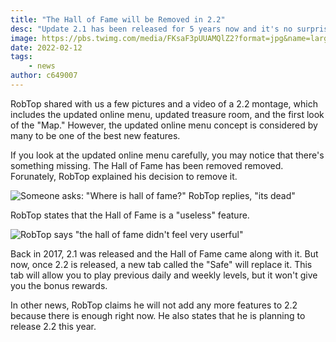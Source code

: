 ```yaml
---
title: "The Hall of Fame will be Removed in 2.2"
desc: "Update 2.1 has been released for 5 years now and it's no surprise that many great levels made during this period have greatly impacted this game's legacy."
image: https://pbs.twimg.com/media/FKsaF3pUUAMQlZ2?format=jpg&name=large
date: 2022-02-12
tags:
    - news
author: c649007
---
```


RobTop shared with us a few pictures and a video of a 2.2 montage, which includes the updated online menu, updated treasure room, and the first look of the "Map." However, the updated online menu concept is considered by many to be one of the best new features.

If you look at the updated online menu carefully, you may notice that there's something missing. The Hall of Fame has been removed removed. Forunately, RobTop explained his decision to remove it.

![Someone asks: "Where is hall of fame?" RobTop replies, "its dead"](https://media.discordapp.net/attachments/392087938239954950/942109258374320208/unknown.png)

RobTop states that the Hall of Fame is a "useless" feature.

![RobTop says "the hall of fame didn't feel very userful"](https://media.discordapp.net/attachments/392087938239954950/942109298039849000/unknown.png)

Back in 2017, 2.1 was released and the Hall of Fame came along with it. But now, once 2.2 is released, a new tab called the "Safe" will replace it. This tab will allow you to play previous daily and weekly levels, but it won't give you the bonus rewards.

In other news, RobTop claims he will not add any more features to 2.2 because there is enough right now. He also states that he is planning to release 2.2 this year.